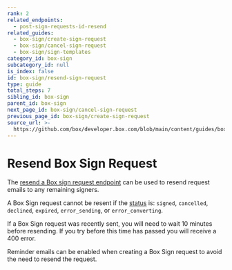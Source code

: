```yaml
---
rank: 2
related_endpoints:
  - post-sign-requests-id-resend
related_guides:
  - box-sign/create-sign-request
  - box-sign/cancel-sign-request
  - box-sign/sign-templates
category_id: box-sign
subcategory_id: null
is_index: false
id: box-sign/resend-sign-request
type: guide
total_steps: 7
sibling_id: box-sign
parent_id: box-sign
next_page_id: box-sign/cancel-sign-request
previous_page_id: box-sign/create-sign-request
source_url: >-
  https://github.com/box/developer.box.com/blob/main/content/guides/box-sign/resend-sign-request.md
---
```

# Resend Box Sign Request

The [resend a Box sign request endpoint][resend] can be used to resend request
emails to any remaining signers.

A Box Sign request cannot be resent if the [status][status] is: `signed`,
`cancelled`, `declined`, `expired`, `error_sending`, or `error_converting`.

If a Box Sign request was recently sent, you will need to wait 10 minutes before
resending. If you try before this time has passed you will receive a 400 error.

<Message type='tip'>

Reminder emails can be enabled when creating a Box Sign request to avoid the
need to resend the request.

</Message>

<Samples id='post_sign_requests_id_resend' >

</Samples>

[resend]: e://post-sign-requests-id-resend
[status]: g://box-sign/create-sign-request/#request-status